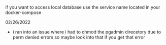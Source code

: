if you want to access local database use the service name located in your docker-compose


02/26/2022
- i ran into an issue where i had to chmod the pgadmin direcetory due to perm denied errors so maybe look into that if you get that error
